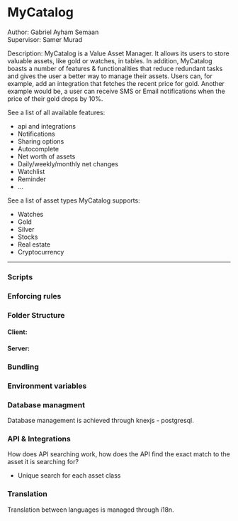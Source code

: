 # MyCatalog
Author: Gabriel Ayham Semaan 
<br />
Supervisor: Samer Murad

Description: MyCatalog is a Value Asset Manager. It allows its users to
store valuable assets, like gold or watches, in tables. In addition, MyCatalog
boasts a number of features & functionalities that reduce redundant tasks and
gives the user a better way to manage their assets.
Users can, for example, add an integration that fetches the recent price for
gold. Another example would be, a user can receive SMS or Email notifications 
when the price of their gold drops by 10%.

See a list of all available features:
- api and integrations
- Notifications 
- Sharing options
- Autocomplete 
- Net worth of assets
- Daily/weekly/monthly net changes
- Watchlist
- Reminder
- ...

See a list of asset types MyCatalog supports:
- Watches
- Gold
- Silver
- Stocks
- Real estate
- Cryptocurrency

<hr />

### Scripts


### Enforcing rules


### Folder Structure
#### Client:
#### Server: 

### Bundling


### Environment variables


### Database managment
Database management is achieved through knexjs - postgresql.

### API & Integrations
How does API searching work, how does the API find the exact match to the asset
it is searching for?
- Unique search for each asset class

### Translation
Translation between languages is managed through i18n.
